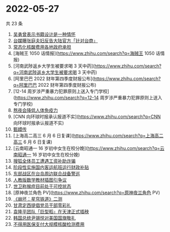 # 2022-05-27

共 23 条

<!-- BEGIN ZHIHUSEARCH -->
<!-- 最后更新时间 Fri May 27 2022 13:18:13 GMT+0800 (China Standard Time) -->
1. [吴勇曾表示书籍设计是一种情怀](https://www.zhihu.com/search?q=吴勇曾表示书籍设计是一种情怀)
1. [台媒曝张庭夫妇反告大陆官方「针对台商」](https://www.zhihu.com/search?q=台媒曝张庭夫妇反告大陆官方「针对台商」)
1. [常态化核酸费用各地政府承担](https://www.zhihu.com/search?q=常态化核酸费用各地政府承担)
1. [海贼王 1050 话情报](https://www.zhihu.com/search?q=海贼王 1050 话情报)
1. [河南武陟返乡大学生被要求喝 3 天中药](https://www.zhihu.com/search?q=河南武陟返乡大学生被要求喝 3 天中药)
1. [阿里巴巴 2022 财年第四季度财报公布](https://www.zhihu.com/search?q=阿里巴巴 2022 财年第四季度财报公布)
1. [12-14 周岁涉严重暴力犯罪原则上送入专门学校](https://www.zhihu.com/search?q=12-14 周岁涉严重暴力犯罪原则上送入专门学校)
1. [熬夜会降低人体免疫力](https://www.zhihu.com/search?q=熬夜会降低人体免疫力)
1. [CNN 向环球时报承认报道不实](https://www.zhihu.com/search?q=CNN 向环球时报承认报道不实)
1. [甄嬛传](https://www.zhihu.com/search?q=甄嬛传)
1. [上海高二高三 6 月 6 日复课](https://www.zhihu.com/search?q=上海高二高三 6 月 6 日复课)
1. [云南昭通一 16 岁初中女生在校分娩](https://www.zhihu.com/search?q=云南昭通一 16 岁初中女生在校分娩)
1. [搜狐全体员工遭遇工资补助诈骗](https://www.zhihu.com/search?q=搜狐全体员工遭遇工资补助诈骗)
1. [阶段性实施国内客运航班运行财政补贴](https://www.zhihu.com/search?q=阶段性实施国内客运航班运行财政补贴)
1. [东部战区在台岛周边联合战备警巡](https://www.zhihu.com/search?q=东部战区在台岛周边联合战备警巡)
1. [人教版数学教材插图引争议](https://www.zhihu.com/search?q=人教版数学教材插图引争议)
1. [世卫称猴痘目前处于可控状态](https://www.zhihu.com/search?q=世卫称猴痘目前处于可控状态)
1. [原神夜兰角色 PV](https://www.zhihu.com/search?q=原神夜兰角色 PV)
1. [《崩坏：星穹铁道》二测](https://www.zhihu.com/search?q=《崩坏：星穹铁道》二测)
1. [甘肃定西提倡党员干部零彩礼](https://www.zhihu.com/search?q=甘肃定西提倡党员干部零彩礼)
1. [袁隆平团队「巨型稻」在天津正式插秧](https://www.zhihu.com/search?q=袁隆平团队「巨型稻」在天津正式插秧)
1. [韩国总统尹锡悦对美国国旗敬礼](https://www.zhihu.com/search?q=韩国总统尹锡悦对美国国旗敬礼)
1. [不得用医保支付大规模核酸检测费用](https://www.zhihu.com/search?q=不得用医保支付大规模核酸检测费用)
<!-- END ZHIHUSEARCH -->
